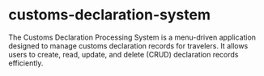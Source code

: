 # customs-declaration-system
The Customs Declaration Processing System is a menu-driven application designed to manage customs declaration records for travelers. It allows users to create, read, update, and delete (CRUD) declaration records efficiently.
